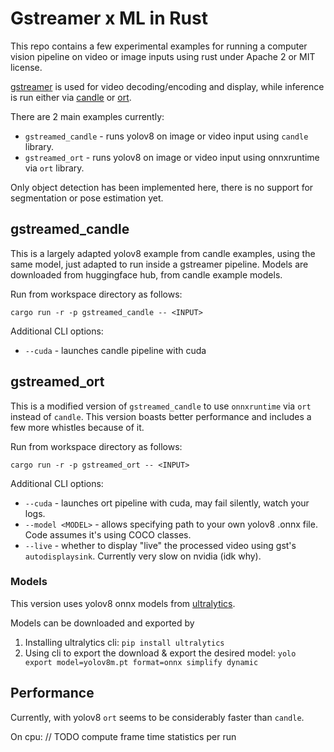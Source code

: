 # Gstreamer x ML in Rust

This repo contains a few experimental examples for running a computer vision pipeline on video or image inputs using rust under Apache 2 or MIT license.

[gstreamer](https://gitlab.freedesktop.org/gstreamer/gstreamer-rs) is used for video decoding/encoding and display, while inference is run either via [candle](https://github.com/huggingface/candle) or [ort](https://github.com/pykeio/ort).

There are 2 main examples currently:
- `gstreamed_candle` - runs yolov8 on image or video input using `candle` library.
- `gstreamed_ort` - runs yolov8 on image or video input using onnxruntime via `ort` library.

Only object detection has been implemented here, there is no support for segmentation or pose estimation yet.

## gstreamed_candle

This is a largely adapted yolov8 example from candle examples, using the same model, just adapted to run inside a gstreamer pipeline. Models are downloaded from huggingface hub, from candle example models.

Run from workspace directory as follows:
```shell
cargo run -r -p gstreamed_candle -- <INPUT> 
```

Additional CLI options:
- `--cuda` - launches candle pipeline with cuda

## gstreamed_ort

This is a modified version of `gstreamed_candle` to use `onnxruntime` via `ort` instead of `candle`. This version boasts better performance and includes a few more whistles because of it.

Run from workspace directory as follows:
```shell
cargo run -r -p gstreamed_ort -- <INPUT>
```

Additional CLI options:
- `--cuda` - launches ort pipeline with cuda, may fail silently, watch your logs.
- `--model <MODEL>` - allows specifying path to your own yolov8 .onnx file. Code assumes it's using COCO classes.
- `--live` - whether to display "live" the processed video using gst's `autodisplaysink`. Currently very slow on nvidia (idk why).

### Models

This version uses yolov8 onnx models from [ultralytics](https://github.com/ultralytics/ultralytics).

Models can be downloaded and exported by
1. Installing ultralytics cli: `pip install ultralytics`
2. Using cli to export the download & export the desired model: `yolo export model=yolov8m.pt format=onnx simplify dynamic`

## Performance

Currently, with yolov8 `ort` seems to be considerably faster than `candle`.

On cpu:
// TODO compute frame time statistics per run